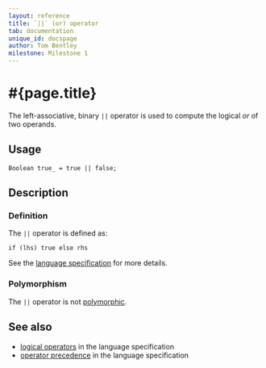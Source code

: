 ```yaml
---
layout: reference
title: `||` (or) operator
tab: documentation
unique_id: docspage
author: Tom Bentley
milestone: Milestone 1
---
```


# #{page.title}

The left-associative, binary `||` operator is used to compute the 
logical *or* of two operands.

## Usage 

    Boolean true_ = true || false;

## Description

### Definition

The `||` operator is defined as:

    if (lhs) true else rhs

See the [language specification](#{site.urls.spec}#logical) for 
more details.

### Polymorphism

The `||` operator is not [polymorphic](/documentation/reference/operator/operator-polymorphism). 

## See also

* [logical operators](#{site.urls.spec}#logical) in the 
  language specification
* [operator precedence](#{site.urls.spec}#operatorprecedence) in the 
  language specification

